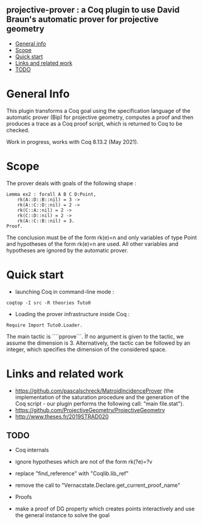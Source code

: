 ## projective-prover : a Coq plugin to use David Braun's automatic prover for projective geometry


* [General info](#general-info)
* [Scope](#scope)
* [Quick start](#quick-start)
* [Links and related work](#links)
* [TODO](#todo)

# General Info

This plugin transforms a Coq goal using the specification language of the automatic prover (Bip) for projective geometry, computes a proof and then produces a trace as a Coq proof script, which is returned to Coq to be checked.

Work in progress, works with Coq 8.13.2 (May 2021).

# Scope

The prover deals with goals of the following shape :
```
Lemma ex2 : forall A B C D:Point,
    rk(A::D::B::nil) = 3 ->
    rk(A::C::D::nil) = 2 ->
    rk(C::A::nil) = 2 ->
    rk(C::D::nil) = 2 ->
    rk(A::C::B::nil) = 3.
Proof.
```
The conclusion must be of the form rk(e)=n and only variables of type Point and hypotheses of the form rk(e)=n are used. All other variables and hypotheses are ignored by the automatic prover.


# Quick start
- launching Coq in command-line mode :
```
coqtop -I src -R theories Tuto0
```
- Loading the prover infrastructure inside Coq :
```
Require Import Tuto0.Loader.
```

The main tactic is ````pprove```.
Ìf no argument is given to the tactic, we assume the dimension is 3. Alternatively, the tactic can be followed by an integer, which specifies the dimension of the considered space.



# Links and related work
- https://github.com/pascalschreck/MatroidIncidenceProver (the implementation of the saturation procedure and the generation of the Coq script - our plugin performs the following call: "main file.stat").
- https://github.com/ProjectiveGeometry/ProjectiveGeometry
- http://www.theses.fr/2019STRAD020


## TODO
- Coq internals
* ignore hypotheses which are not of the form rk(?e)=?v

* replace "find_reference" with "Coqlib.lib_ref"

* remove the call to "Vernacstate.Declare.get_current_proof_name"

- Proofs
* make a proof of DG property which creates points interactively and use the general instance to solve the goal